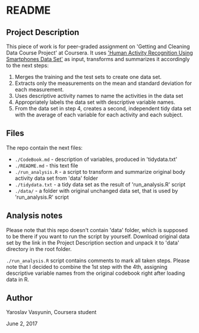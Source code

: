 # README

## Project Description

This piece of work is for peer-graded assignment on 'Getting and Cleaning Data Course Project' at Coursera. It uses ['Human Activity Recognition Using Smartphones Data Set'](http://archive.ics.uci.edu/ml/datasets/Human+Activity+Recognition+Using+Smartphones#) as input, transforms and summarizes it accordingly to the next steps:

1. Merges the training and the test sets to create one data set.
2. Extracts only the measurements on the mean and standard deviation for each measurement.
3. Uses descriptive activity names to name the activities in the data set
4. Appropriately labels the data set with descriptive variable names.
5. From the data set in step 4, creates a second, independent tidy data set with the average of each variable for each activity and each subject.

## Files
The repo contain the next files:
* `./CodeBook.md` - description of variables, produced in 'tidydata.txt'
* `./README.md` - this text file
* `./run_analysis.R` - a script to transform and summarize original body activity data set from 'data' folder
* `./tidydata.txt`  - a tidy data set as the result of 'run_analysis.R' script
* `./data/` - a folder with original unchanged data set, that is used by 'run_analysis.R' script

## Analysis notes

Please note that this repo doesn't contain 'data' folder, which is supposed to be there if you want to run the script by yourself. Download original data set by the link in the Project Description section and unpack it to 'data' directory in the root folder.

`./run_analysis.R` script contains comments to mark all taken steps. Please note that I decided to combine the 1st step with the 4th, assigning descriptive variable names from the original codebook right after loading data in R.

## Author
Yaroslav Vasyunin,
Coursera student

June 2, 2017
